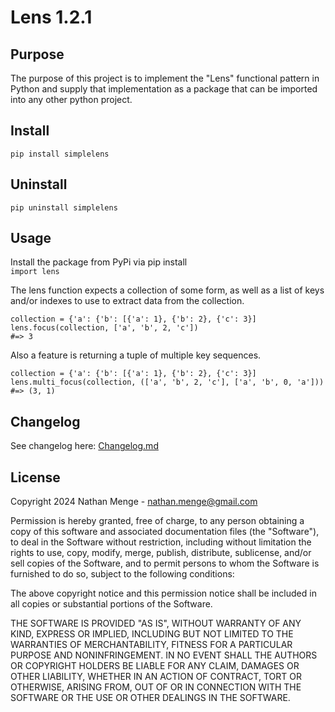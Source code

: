 # Lens 1.2.1

## Purpose

The purpose of this project is to implement the "Lens" functional pattern in Python and supply that implementation as a package that can be imported into any other python project.


## Install

    pip install simplelens

## Uninstall

    pip uninstall simplelens

## Usage
Install the package from PyPi via pip install  
`import lens`

The lens function expects a collection of some form, as well as a list of keys and/or indexes to use to extract data 
from the collection.

    collection = {'a': {'b': [{'a': 1}, {'b': 2}, {'c': 3}]
    lens.focus(collection, ['a', 'b', 2, 'c'])
    #=> 3

Also a feature is returning a tuple of multiple key sequences.

    collection = {'a': {'b': [{'a': 1}, {'b': 2}, {'c': 3}]
    lens.multi_focus(collection, (['a', 'b', 2, 'c'], ['a', 'b', 0, 'a']))
    #=> (3, 1)


## Changelog
  See changelog here: [Changelog.md](changelog.md)


## License

Copyright 2024 Nathan Menge - nathan.menge@gmail.com

Permission is hereby granted, free of charge, to any person obtaining a copy of this software and associated
documentation files (the "Software"), to deal in the Software without restriction, including without limitation the
rights to use, copy, modify, merge, publish, distribute, sublicense, and/or sell copies of the Software, and to
permit persons to whom the Software is furnished to do so, subject to the following conditions:

The above copyright notice and this permission notice shall be included in all copies or substantial portions of the
Software.

THE SOFTWARE IS PROVIDED "AS IS", WITHOUT WARRANTY OF ANY KIND, EXPRESS OR IMPLIED, INCLUDING BUT NOT LIMITED TO THE
WARRANTIES OF MERCHANTABILITY, FITNESS FOR A PARTICULAR PURPOSE AND NONINFRINGEMENT. IN NO EVENT SHALL THE AUTHORS
OR COPYRIGHT HOLDERS BE LIABLE FOR ANY CLAIM, DAMAGES OR OTHER LIABILITY, WHETHER IN AN ACTION OF CONTRACT, TORT OR
OTHERWISE, ARISING FROM, OUT OF OR IN CONNECTION WITH THE SOFTWARE OR THE USE OR OTHER DEALINGS IN THE SOFTWARE.
